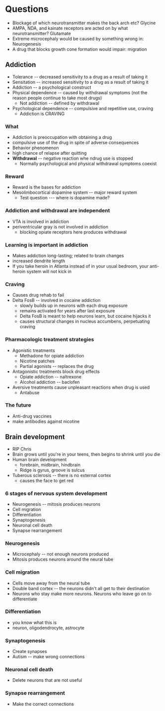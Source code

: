# Questions
* Blockage of which neurotransmitter makes the back arch etc? Glycine
* AMPA, NDA, and kainate receptors are acted on by what neurotransmitter? Glutamate
* Extreme microcephaly would be caused by something wrong in: Neurogenesis
* A drug that blocks growth cone formation would impair: migration

## Addiction
* Tolerance -- decreased sensitivity to a drug as a result of taking it
* Sensitation -- increased sensitivity to a drug as a result of taking it
* Addiction -- a psychological construct
* Physical dependence -- caused by withdrawal symptoms (not the reason people continue to take most drugs)
  * Not addiction -- defined by withdrawal
* Psychological dependence -- compulsive and repetitive use, craving
  * Addiction is CRAVING

### What
* Addiction is preoccupation with obtaining a drug
* compulsive use of the drug in spite of adverse consequences
* Behavior phenomenon
* high chance of relapse after quitting
* **Withdrawal** -- negative reaction whe ndrug use is stopped
  * Normally psychological and physical withdrawal symptoms coexist

### Reward
* Reward is the bases for addiction
* Mesolimbocortical dopamine system -- major reward system
  * Test question --- where is dopamine made?

### Addiction and withdrawal are independent
* VTA is involved in addiction
* periventricular gray is not involved in addiction
  * blocking opiate receptors here produces withdrawal

### Learning is important in addiction
* Makes addiction long-lasting; related to brain changes
* increased dendrite length
* If you take heroin in Atlanta instead of in your usual bedroom, your anti-heroin system will not kick in

### Craving
* Causes drug rehab to fail
* Delta FosB -- involved in cocaine addiction
  * slowly builds up in neurons with each drug exposure
  * remains activated for years after last exposure
  * Delta FosB is meant to help neurons learn, but cocaine hijacks it
  * causes structural changes in nucleus accumbens, perpetuating craving

### Pharmacologic treatment strategies
* Agonistic treatments
  * Methadone for opiate addiction
  * Nicotine patches
  * Partial agonists -- replaces the drug
* Antagonistic treatments block drug effects
  * Opiate addiction -- naltrexone
  * Alcohol addiction -- baclofen
* Aversive treatments cause unpleasant reactions when drug is used
  * Antabuse

### The future
* Anti-drug vaccines
* make antibodies against nicotine

## Brain development
* RIP Chris
* Brain grows until you're in your teens, then begins to shrink until you die
* Human brain development
  * forebrain, midbrain, hindbrain
  * Ridge is gyrus, groove is sulcus
* Tuberous sclerosis -- there is no external cortex
  * causes the face to get red

### 6 stages of nervous system development
* Neurogenesis -- mitosis produces neurons
* Cell migration
* Differentiation
* Synaptogenesis
* Neuronal cell death
* Synapse rearrangement

### Neurogenesis
* Microcephaly -- not enough neurons produced
* Mitosis produces neurons around the neural tube

### Cell migration
* Cells move away from the neural tube
* Double band cortex -- the neurons didn't all get to their destination
* Neurons who stay make more neurons. Neurons who leave go on to differentiate

### Differentiation
* you know what this is
* neuron, oligodendrocyte, astrocyte

### Synaptogenesis
* Create synapses
* Autism -- make wrong connections

### Neuronal cell death
* Delete neurons that are not useful

### Synapse rearrangement
* Make the correct connections

